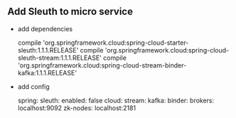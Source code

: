 ## Add Sleuth to micro service

*  add dependencies   

      compile 'org.springframework.cloud:spring-cloud-starter-sleuth:1.1.1.RELEASE'
      compile 'org.springframework.cloud:spring-cloud-sleuth-stream:1.1.1.RELEASE'
      compile 'org.springframework.cloud:spring-cloud-stream-binder-kafka:1.1.1.RELEASE'
      
*  add config

      spring:
            sleuth:
                enabled: false
            cloud:
              stream:
                kafka:
                  binder:
                    brokers: localhost:9092
                    zk-nodes: localhost:2181